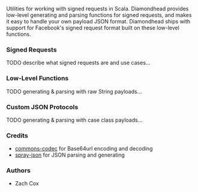 Utilities for working with signed requests in Scala. Diamondhead provides low-level generating and parsing functions for signed requests, and makes it easy to handle your own payload JSON format. Diamondhead ships with support for Facebook's signed request format built on these low-level functions.

### Signed Requests

TODO describe what signed requests are and use cases...

### Low-Level Functions

TODO generating & parsing with raw String payloads...

### Custom JSON Protocols

TODO generating & parsing with case class payloads...

### Credits

* [commons-codec][1] for Base64url encoding and decoding
* [spray-json][2] for JSON parsing and generating

### Authors

* Zach Cox

[1]: http://commons.apache.org/proper/commons-codec/
[2]: https://github.com/spray/spray-json
